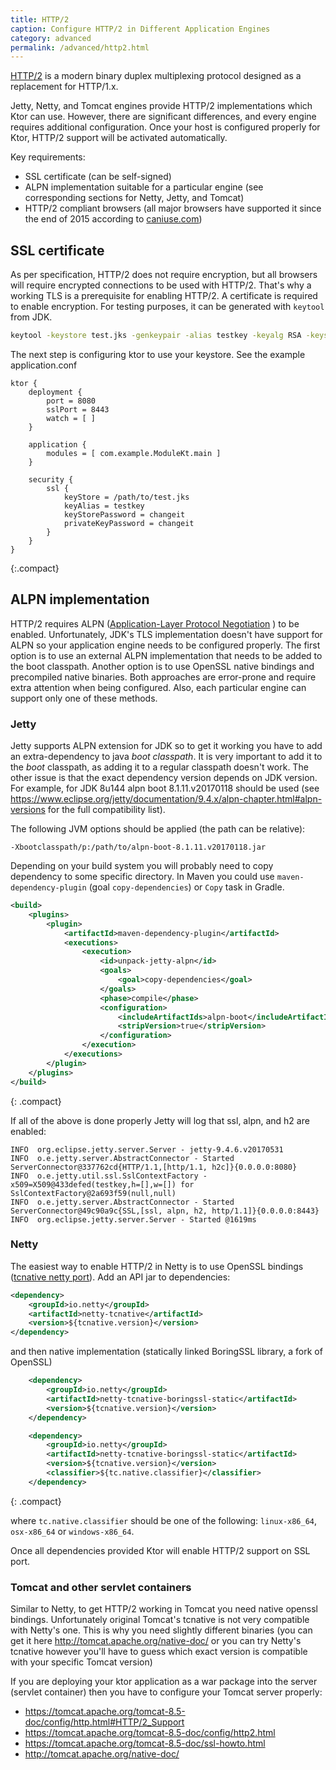 ```yaml
---
title: HTTP/2
caption: Configure HTTP/2 in Different Application Engines
category: advanced
permalink: /advanced/http2.html
---
```


[HTTP/2](https://en.wikipedia.org/wiki/HTTP/2) is a modern binary duplex multiplexing protocol designed as a replacement for HTTP/1.x.

Jetty, Netty, and Tomcat engines provide HTTP/2 implementations which Ktor can use. However, there are significant differences, 
and every engine requires additional configuration. Once your host is configured properly for Ktor, HTTP/2 support will be activated automatically.

Key requirements:

* SSL certificate (can be self-signed)
* ALPN implementation suitable for a particular engine (see corresponding sections for Netty, Jetty, and Tomcat)
* HTTP/2 compliant browsers (all major browsers have supported it since the end of 2015 according to [caniuse.com](http://caniuse.com/#search=http2))

## SSL certificate

As per specification, HTTP/2 does not require encryption, but all browsers will require encrypted connections to be used with HTTP/2. 
That's why a working TLS is a prerequisite for enabling HTTP/2.
A certificate is required to enable encryption. For testing purposes, it can be generated with `keytool` from JDK.


```bash
keytool -keystore test.jks -genkeypair -alias testkey -keyalg RSA -keysize 4096 -validity 5000 -dname 'CN=localhost, OU=ktor, O=ktor, L=Unspecified, ST=Unspecified, C=US'
```

The next step is configuring ktor to use your keystore. See the example application.conf

```
ktor {
    deployment {
        port = 8080
        sslPort = 8443
        watch = [ ]
    }

    application {
        modules = [ com.example.ModuleKt.main ]
    }

    security {
        ssl {
            keyStore = /path/to/test.jks
            keyAlias = testkey
            keyStorePassword = changeit
            privateKeyPassword = changeit
        }
    }
}
```
{:.compact}

## ALPN implementation

HTTP/2 requires ALPN ([Application-Layer Protocol Negotiation](https://en.wikipedia.org/wiki/Application-Layer_Protocol_Negotiation) ) 
to be enabled. Unfortunately, JDK's TLS implementation doesn't have support for ALPN so your application engine needs to be configured properly. 
The first option is to use an external ALPN implementation that needs to be added to the boot classpath.
Another option is to use OpenSSL native bindings and precompiled native binaries. Both approaches are error-prone 
and require extra attention when being configured. Also, each particular engine can support only one of these methods.

### Jetty

Jetty supports ALPN extension for JDK so to get it working you have to add an extra-dependency to java *boot classpath*. 
It is very important to add it to the *boot* classpath, as adding it to a regular classpath doesn't work.
The other issue is that the exact dependency version depends on JDK version. For example, for JDK 8u144 alpn boot 8.1.11.v20170118 
should be used (see https://www.eclipse.org/jetty/documentation/9.4.x/alpn-chapter.html#alpn-versions for the full compatibility list).

The following JVM options should be applied (the path can be relative):

```
-Xbootclasspath/p:/path/to/alpn-boot-8.1.11.v20170118.jar
```

Depending on your build system you will probably need to copy dependency to some specific directory. 
In Maven you could use `maven-dependency-plugin` (goal `copy-dependencies`) or `Copy` task in Gradle.

```xml
<build>
    <plugins>
        <plugin>
            <artifactId>maven-dependency-plugin</artifactId>
            <executions>
                <execution>
                    <id>unpack-jetty-alpn</id>
                    <goals>
                        <goal>copy-dependencies</goal>
                    </goals>
                    <phase>compile</phase>
                    <configuration>
                        <includeArtifactIds>alpn-boot</includeArtifactIds>
                        <stripVersion>true</stripVersion>
                    </configuration>
                </execution>
            </executions>
        </plugin>
    </plugins>
</build>
```
{: .compact}

If all of the above is done properly Jetty will log that ssl, alpn, and h2 are enabled:

```
INFO  org.eclipse.jetty.server.Server - jetty-9.4.6.v20170531
INFO  o.e.jetty.server.AbstractConnector - Started ServerConnector@337762cd{HTTP/1.1,[http/1.1, h2c]}{0.0.0.0:8080}
INFO  o.e.jetty.util.ssl.SslContextFactory - x509=X509@433defed(testkey,h=[],w=[]) for SslContextFactory@2a693f59(null,null)
INFO  o.e.jetty.server.AbstractConnector - Started ServerConnector@49c90a9c{SSL,[ssl, alpn, h2, http/1.1]}{0.0.0.0:8443}
INFO  org.eclipse.jetty.server.Server - Started @1619ms
```


### Netty

The easiest way to enable HTTP/2 in Netty is to use OpenSSL bindings ([tcnative netty port](http://netty.io/wiki/forked-tomcat-native.html)). 
Add an API jar to dependencies:

```xml
<dependency>
    <groupId>io.netty</groupId>
    <artifactId>netty-tcnative</artifactId>
    <version>${tcnative.version}</version>
</dependency>
```

and then  native implementation (statically linked BoringSSL library, a fork of OpenSSL)

```xml
    <dependency>
        <groupId>io.netty</groupId>
        <artifactId>netty-tcnative-boringssl-static</artifactId>
        <version>${tcnative.version}</version>
    </dependency>

    <dependency>
        <groupId>io.netty</groupId>
        <artifactId>netty-tcnative-boringssl-static</artifactId>
        <version>${tcnative.version}</version>
        <classifier>${tc.native.classifier}</classifier>
    </dependency>
```
{: .compact}

where `tc.native.classifier` should be one of the following: `linux-x86_64`, `osx-x86_64` or `windows-x86_64`.

Once all dependencies provided Ktor will enable HTTP/2 support on SSL port.

### Tomcat and other servlet containers

Similar to Netty, to get HTTP/2 working in Tomcat you need native openssl bindings. Unfortunately original 
Tomcat's tcnative is not very compatible with Netty's one.
This is why you need slightly different binaries (you can get it here http://tomcat.apache.org/native-doc/ or you can 
try Netty's tcnative however you'll have to guess which exact version is compatible with your specific Tomcat version)

If you are deploying your ktor application as a war package into the server (servlet container) then you have to 
configure your Tomcat server properly:

* <https://tomcat.apache.org/tomcat-8.5-doc/config/http.html#HTTP/2_Support>
* <https://tomcat.apache.org/tomcat-8.5-doc/config/http2.html>
* <https://tomcat.apache.org/tomcat-8.5-doc/ssl-howto.html>
* <http://tomcat.apache.org/native-doc/>

